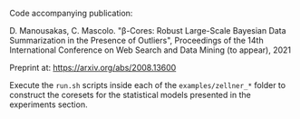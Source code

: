 Code accompanying publication:

D. Manousakas, C. Mascolo. "β-Cores: Robust Large-Scale Bayesian Data Summarization in the Presence of Outliers", Proceedings of the 14th International Conference on Web Search and Data Mining (to appear), 2021 

Preprint at:  https://arxiv.org/abs/2008.13600

Execute the ```run.sh``` scripts inside each of the ```examples/zellner_*``` folder to construct the coresets for the statistical models presented in the experiments section. 
